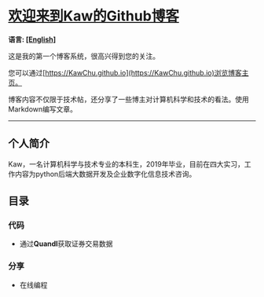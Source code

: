 # [欢迎来到Kaw的Github博客](https://KawChu.github.io)
**语言: [[English]](https://KawChu.github.io/page_en)**

这是我的第一个博客系统，很高兴得到您的关注。

您可以通过[https://KawChu.github.io](https://KawChu.github.io)浏览博客主页。

博客内容不仅限于技术帖，还分享了一些博主对计算机科学和技术的看法。使用Markdown编写文章。

***

## 个人简介
Kaw，一名计算机科学与技术专业的本科生，2019年毕业，目前在四大实习，工作内容为python后端大数据开发及企业数字化信息技术咨询。

## 目录

### 代码
* 通过**Quandl**获取证券交易数据
### 分享
* 在线编程
